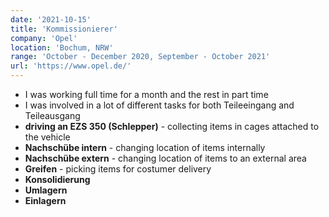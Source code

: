 ```yaml
---
date: '2021-10-15'
title: 'Kommissionierer'
company: 'Opel'
location: 'Bochum, NRW'
range: 'October - December 2020, September - October 2021'
url: 'https://www.opel.de/'
---
```


- I was working full time for a month and the rest in part time
- I was involved in a lot of different tasks for both Teileeingang and Teileausgang
- <b>driving an EZS 350 (Schlepper)</b> - collecting items in cages attached to the vehicle
- <b>Nachschübe intern</b> - changing location of items internally
- <b>Nachschübe extern</b> - changing location of items to an external area
- <b>Greifen</b> - picking items for costumer delivery
- <b>Konsolidierung</b>
- <b>Umlagern</b>
- <b>Einlagern</b>

